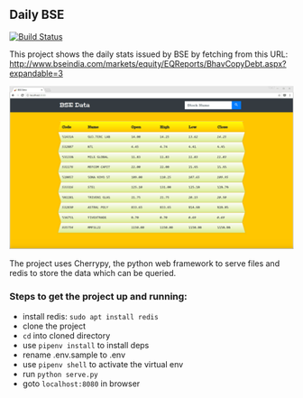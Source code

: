 ## Daily BSE
[![Build Status](https://travis-ci.org/tkhurana96/Daily-bse.svg?branch=master)](https://travis-ci.org/tkhurana96/Daily-bse)

This project shows the daily stats issued by BSE by fetching from this URL: http://www.bseindia.com/markets/equity/EQReports/BhavCopyDebt.aspx?expandable=3

![website-layout](./demo.gif)

The project uses Cherrypy, the python web framework to serve files and redis to store the data which can be queried.

### Steps to get the project up and running:
  - install redis: `sudo apt install redis`
  - clone the project
  - `cd` into cloned directory
  - use `pipenv install` to install deps
  - rename .env.sample to .env
  - use `pipenv shell` to activate the virtual env
  - run `python serve.py`
  - goto `localhost:8080` in browser
